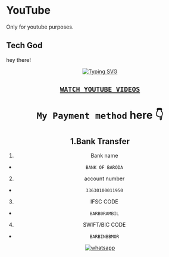 # YouTube
Only for youtube purposes.
## Tech God
hey there!
<div align="center">
<a href="https://git.io/typing-svg"><img src="https://readme-typing-svg.demolab.com?font=Ribeye&size=50&pause=1000&color=G0B1&center=true&width=910&height=100&lines=YouTube+Channel+TECH+GOD;Your+number+got+unban+after;follow+this+step;PROGRAM+By+TECH+GOD" alt="Typing SVG" /></a>
  

   ## [`WATCH YOUTUBE VIDEOS`](youtube.com/@techgod143)

# `My Payment method` here 👇 
## 1.Bank Transfer
1. Bank name
-     BANK OF BARODA
   
2. account number
-     33630100011950
3. IFSC CODE

-     BARB0RAMBIL
4. SWIFT/BIC CODE

-     BARBINBBMOR





    
<a aria-label="Join our chats" href="https://wa.me/917466008456?text=Hi!! `Tech God` Sir, I need Your Help" target="_blank">
    <img alt="whatsapp" src="https://img.shields.io/badge/Owner%20Whatsapp-25D366?style=for-the-badge&logo=whatsapp&logoColor=white" />
</p>
